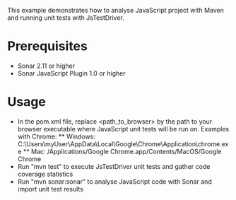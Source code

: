 This example demonstrates how to analyse JavaScript project with Maven and running unit tests with JsTestDriver.

Prerequisites
=============
* Sonar 2.11 or higher
* Sonar JavaScript Plugin 1.0 or higher

Usage
=====
* In the pom.xml file, replace <path_to_browser> by the path to your browser executable where JavaScript unit tests will be run on. Examples with Chrome:
** Windows: C:\Users\myUser\AppData\Local\Google\Chrome\Application\chrome.exe
** Mac: /Applications/Google Chrome.app/Contents/MacOS/Google Chrome
* Run "mvn test" to execute JsTestDriver unit tests and gather code coverage statistics
* Run "mvn sonar:sonar" to analyse JavaScript code with Sonar and import unit test results